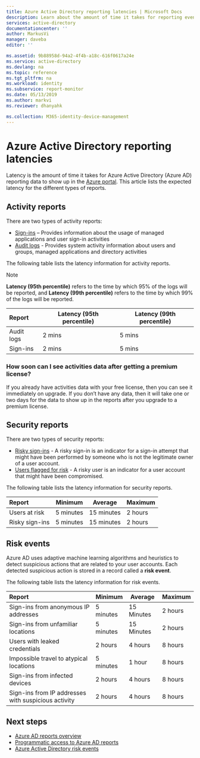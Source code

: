 ```yaml
---
title: Azure Active Directory reporting latencies | Microsoft Docs
description: Learn about the amount of time it takes for reporting events to show up in your Azure portal
services: active-directory
documentationcenter: ''
author: MarkusVi
manager: daveba
editor: ''

ms.assetid: 9b88958d-94a2-4f4b-a18c-616f0617a24e
ms.service: active-directory
ms.devlang: na
ms.topic: reference
ms.tgt_pltfrm: na
ms.workload: identity
ms.subservice: report-monitor
ms.date: 05/13/2019
ms.author: markvi
ms.reviewer: dhanyahk

ms.collection: M365-identity-device-management
---
```


# Azure Active Directory reporting latencies

Latency is the amount of time it takes for Azure Active Directory (Azure AD) reporting data to show up in the [Azure portal](https://portal.azure.com). This article lists the expected latency for the different types of reports. 

## Activity reports

There are two types of activity reports:

- [Sign-ins](concept-sign-ins.md) – Provides information about the usage of managed applications and user sign-in activities
- [Audit logs](concept-audit-logs.md) - Provides system activity information about users and groups, managed applications and directory activities

The following table lists the latency information for activity reports. 

> [!NOTE]
> **Latency (95th percentile)** refers to the time by which 95% of the logs will be reported, and **Latency (99th percentile)** refers to the time by which 99% of the logs will be reported. 
>

| Report | Latency (95th percentile) |Latency (99th percentile)|
| :-- | --- | --- |
| Audit logs | 2 mins  | 5 mins  |
| Sign-ins | 2 mins  | 5 mins |

### How soon can I see activities data after getting a premium license?

If you already have activities data with your free license, then you can see it immediately on upgrade. If you don’t have any data, then it will take one or two days for the data to show up in the reports after you upgrade to a premium license.

## Security reports

There are two types of security reports:

- [Risky sign-ins](concept-risky-sign-ins.md) - A risky sign-in is an indicator for a sign-in attempt that might have been performed by someone who is not the legitimate owner of a user account. 
- [Users flagged for risk](concept-user-at-risk.md) - A risky user is an indicator for a user account that might have been compromised. 

The following table lists the latency information for security reports.

| Report | Minimum | Average | Maximum |
| :-- | --- | --- | --- |
| Users at risk          | 5 minutes   | 15 minutes  | 2 hours  |
| Risky sign-ins         | 5 minutes   | 15 minutes  | 2 hours  |

## Risk events

Azure AD uses adaptive machine learning algorithms and heuristics to detect suspicious actions that are related to your user accounts. Each detected suspicious action is stored in a record called a **risk event**.

The following table lists the latency information for risk events.

| Report | Minimum | Average | Maximum |
| :-- | --- | --- | --- |
| Sign-ins from anonymous IP addresses |5 minutes |15 Minutes |2 hours |
| Sign-ins from unfamiliar locations |5 minutes |15 Minutes |2 hours |
| Users with leaked credentials |2 hours |4 hours |8 hours |
| Impossible travel to atypical locations |5 minutes |1 hour |8 hours  |
| Sign-ins from infected devices |2 hours |4 hours |8 hours  |
| Sign-ins from IP addresses with suspicious activity |2 hours |4 hours |8 hours  |


## Next steps

* [Azure AD reports overview](overview-reports.md)
* [Programmatic access to Azure AD reports](concept-reporting-api.md)
* [Azure Active Directory risk events](concept-risk-events.md)
